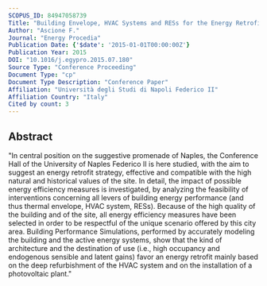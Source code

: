 ```yaml
---
SCOPUS_ID: 84947058739
Title: "Building Envelope, HVAC Systems and RESs for the Energy Retrofit of a Conference Hall on Naples Promenade"
Author: "Ascione F."
Journal: "Energy Procedia"
Publication Date: {'$date': '2015-01-01T00:00:00Z'}
Publication Year: 2015
DOI: "10.1016/j.egypro.2015.07.180"
Source Type: "Conference Proceeding"
Document Type: "cp"
Document Type Description: "Conference Paper"
Affiliation: "Università degli Studi di Napoli Federico II"
Affiliation Country: "Italy"
Cited by count: 3
---
```


## Abstract
"In central position on the suggestive promenade of Naples, the Conference Hall of the University of Naples Federico II is here studied, with the aim to suggest an energy retrofit strategy, effective and compatible with the high natural and historical values of the site. In detail, the impact of possible energy efficiency measures is investigated, by analyzing the feasibility of interventions concerning all levers of building energy performance (and thus thermal envelope, HVAC system, RESs). Because of the high quality of the building and of the site, all energy efficiency measures have been selected in order to be respectful of the unique scenario offered by this city area. Building Performance Simulations, performed by accurately modeling the building and the active energy systems, show that the kind of architecture and the destination of use (i.e., high occupancy and endogenous sensible and latent gains) favor an energy retrofit mainly based on the deep refurbishment of the HVAC system and on the installation of a photovoltaic plant."

